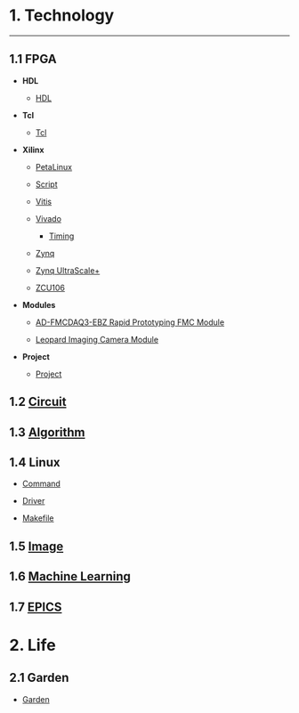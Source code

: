 
# 1. Technology
---


## 1.1 FPGA

- **HDL**
    - [HDL](tech/fpga/hdl/vhdl-type-conversion.md)

- **Tcl**

    - [Tcl](tech/fpga/tcl/tcl.md)

- **Xilinx**

    - [PetaLinux](tech/fpga/xilinx/petalinux/petalinux.md)

    - [Script](tech/fpga/xilinx/script/make.md)

    - [Vitis](tech/fpga/xilinx/vitis/vitis.md)
    
    - [Vivado](tech/fpga/xilinx/vivado/vivado.md)
    
        - [Timing](tech/fpga/xilinx/vivado/timing/timing.md)
    
    - [Zynq](tech/fpga/xilinx/zynq/zynq.md)

    - [Zynq UltraScale+](tech/fpga/xilinx/zynq-ultrascale/zynq-ultrascale.md)

    - [ZCU106](tech/fpga/xilinx/eval/zcu106/zcu106.md)

- **Modules**

    - [AD-FMCDAQ3-EBZ Rapid Prototyping FMC Module](tech/fpga/modules/ad-fmcdaq3/fmcdaq3.md)
            
    - [Leopard Imaging Camera Module](tech/fpga/modules/li-imx274mipi-fmc/li-imx274mipi-fmc.md)
    
- **Project**

    - [Project](tech/fpga/project/project.md)



## 1.2 [Circuit](tech/circuit/circuit.md)


## 1.3 [Algorithm](tech/algorithm/algorithm.md)

## 1.4 Linux

- [Command](tech/linux/cmd/cmd.md)

- [Driver](tech/linux/driver/driver.md)

- [Makefile](tech/linux/make/make.md)

## 1.5 [Image](tech/image/image.md)

## 1.6 [Machine Learning](tech/machine-learning/machine-learning.md)

## 1.7 [EPICS](tech/epics/epics.md)

# 2. Life

## 2.1 Garden

- [Garden](life/garden/garden.md)